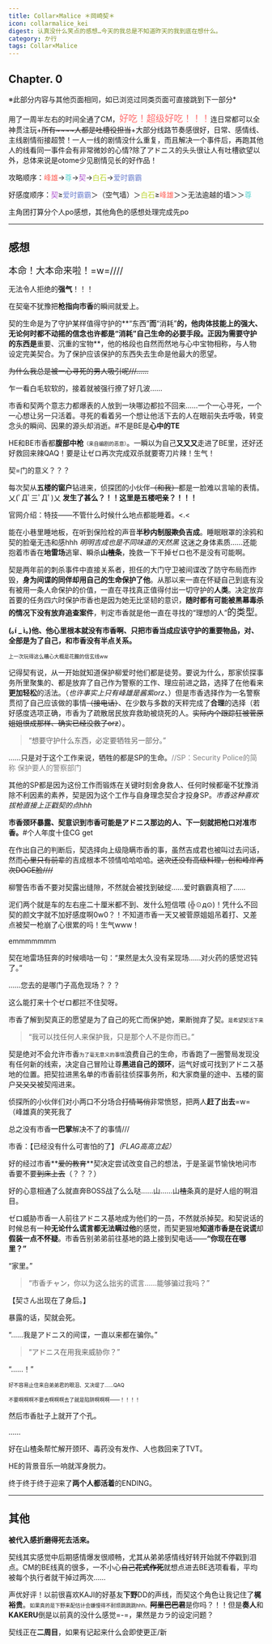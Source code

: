 ```yaml
---
title: Collar×Malice ＊岡崎契＊
icon: collarmalice_kei
digest: 认真没什么笑点的感想…今天的我总是不知道昨天的我到底在想什么。
category: か行
tags: Collar×Malice
---
```


## Chapter. 0

※此部分内容与其他页面相同，如已浏览过同类页面可直接跳到下一部分*

用了一周半左右的时间全通了CM，<font color="#FF6C6C" size="4">好吃！超级好吃！！！</font>连日常都可以全神贯注玩+~~所有~~~~人都是吐槽役担当~~+大部分线路节奏感很好，日常、感情线、主线剧情衔接超赞！一人一线的剧情没什么重复，而且解决一个事件后，再跑其他人的线看同一事件会有非常微妙的心情?除了アドニス的头头很让人有吐槽欲望以外，总体来说是otome少见剧情见长的好作品！

攻略顺序：<font color="#ff6259">峰雄</font>→<font color="#5bd4d0">尊</font>→<font color="#af54d0">契</font>→<font color="#bbd42e">白石</font>→<font color="#6c7fce">爱时霸霸</font>

好感度顺序：<font color="#af54d0">契</font>≥<font color="#6c7fce">爱时霸霸</font>＞（空气墙）＞<font color="#bbd42e">白石</font>≥<font color="#ff6259">峰雄</font>＞＞无法逾越的墙＞＞<font color="#5bd4d0">尊</font>

主角团打算分个人po感想，其他角色的感想处理完成先po



------

## 感想

<font size="4">本命！大本命来啦！=w=////</font>

无法令人拒绝的**强气**！！！

在契毫不犹豫把**枪指向市香**的瞬间就爱上。

契的生命是为了守护某样值得守护的**“东西”**而**“消耗”**的，他肉体技能上的强大、无论何时都不动摇的信念也许都是“消耗”自己生命的必要手段。正因为需要守护的东西是**重要、沉重的宝物**，他的格段也自然而然地与心中宝物相称，与人物设定完美契合。为了保护应该保护的东西失去生命是他最大的愿望。

~~为什么我总是被一心寻死的男人吸引呢///……~~

乍一看白毛软软的，接着就被强行撩了好几波……

市香和契两个意志力都爆表的人放到一块哪边都拉不回来……一个一心寻死，一个一心想让另一只活着。寻死的看着另一个想让他活下去的人在眼前失去呼吸，转变念头的瞬间、因果的源头却消逝。#不是BE是**心中的TE**

HE和BE市香都**腹部中枪**<font size="1">（来自编剧的恶意）</font>。一瞬以为自己**又又又**走进了BE里，还好还好救回来辣QAQ！要是让ゼロ再次完成双杀就要寄刀片辣！生气！

契=门的意义？？？

每次契从**五楼的窗户**钻进来，侦探团的小伙伴~~（和我）~~都是一脸难以言喻的表情。乂(ﾟДﾟ三ﾟДﾟ)乂 **发生了甚么？！！这里是五楼吧亲？！！！**

官网介绍：特技——不管什么时候什么地点都能睡着。<.<

能在小巷里睡地板，在听到保险栓的声音**半秒内制服~~欺负~~吉成**。睡眠眼罩的涂鸦和契的脸毫无违和感hhh *明明吉成也是不同味道的天然黑* 这迷之身体素质……还能抱着市香在**地雷场**逃窜、瞬杀**山~~楂~~条**，挽救一下干掉ゼロ也不是没有可能啊。

契是两年前的刺杀事件中直接关系者，担任的大门守卫被间谍改了防守布局而炸毁，**身为间谍的同伴却用自己的生命保护了他**。从那以来一直在怀疑自己到底有没有被用一条人命保护的价值，一直在寻找真正值得付出一切守护的**人类**。决定放弃首要的任务四六时保护市香也是因为她无比坚韧的意识，**随时都有可能被黑幕毒杀的情况下没有放弃追查案件**，判定市香就是他一直在寻找的“理想的人”<font size="4">的类型</font>。

**(｡í _ ì｡)他、他心里根本就没有市香啊、只把市香当成应该守护的重要物品，对、全部是为了自己，和市香没有半点关系。**

<font size="1">上一次玩得这么糟心大概是花朧的信玄线ww</font>

记得契有说，从一开始就知道保护柳爱时他们都是徒劳。要说为什么，那家侦探事务所里聚集的、都是放弃了自己作为警察的工作、理应前进之路，选择了在他看来**更加轻松**的活法。（*也许事实上只有峰雄是酱紫orz*、）但是市香选择作为一名警察贯彻了自己应该做的事情~~（接电话）~~、在少数与多数的天秤完成了**合理**的选择（若好感度选项正确，市香为了疏散居民放弃救助被烧死的人。~~实际内个跟踪狂被菅原姐姐恨成那样、确实已经没救了orz~~）。

> “想要守护什么东西，必定要牺牲另一部分。”

……只是对于这个工作来说，牺牲的都是SP的生命。<font color="grey">//SP：Security Police的简称 保护要人的警察部门</font>

其他的SP都是因为这份工作而锻炼在关键时刻舍身救人、任何时候都毫不犹豫消除不利因素的素养，契是因为这个工作与自身理念契合才投身SP。*市香这种喜欢拔枪直接上正戳契的点hhh*

**市香颈环暴露、契意识到市香可能是アドニス那边的人、下一刻就把枪口对准市香。**#个人年度十佳CG get

在作出自己的判断后，契选择向上级隐瞒市香的事，虽然吉成君也被叫过去问话，然而~~心里只有前辈~~的吉成根本不领情哈哈哈哈。~~这次还没有高级料理，创和峰岸再次DOGE脸////~~

柳警告市香不要对契露出缝隙，不然就会被找到破绽……爱时霸霸真相了……

泥们两个就是车的左右座二十厘米都不到、发什么短信喂  (╬☉д⊙)！凭什么不回契的颜文字就不加好感度啊0w0？！不知道市香一天又被菅原姐姐吊着打、又差点被契一枪崩了心很累的吗！生气www！

emmmmmmm

契在地雷场狂奔的时候嘀咕一句：“果然是太久没有呆现场……对火药的感觉迟钝了。”

……您去的是哪门子高危现场？？？

这么能打来十个ゼロ都拦不住契呀。

市香了解到契真正的愿望是为了自己的死亡而保护她，果断抛弃了契。<font size="1">是希望契活下来</font>

> “我可以找任何人来保护我，只是那个人不是你而已。”

契是绝对不会允许市香<font size="1">为了毫无意义的事情</font>浪费自己的生命，市香跑了一圈警局发现没有任何新的线索，决定自己冒险让尊**黑进自己的颈环**，运气好或可找到アドニス基地的位置。把契拉进黑名单的市香前往侦探事务所，和大家商量的途中、五楼的窗户~~又又又~~被契闯进来。

侦探所的小伙伴们对小两口不分场合~~打情骂俏~~非常愤怒，把两人**赶了出去**=w=（峰雄真的笑死我了

总之没有市香**一巴掌**解决不了的事情///

市香：【已经没有什么可害怕的了】*（FLAG高高立起）*

好的经过市香**~~爱的教育~~**契决定尝试改变自己的想法，于是圣诞节愉快地问市香要不要~~到床上去~~（？？？）

好的心意相通了么就直奔BOSS战了么么哒……山……山~~楂~~条真的是好人组的啊泪目。

ゼロ威胁市香一人前往アドニス基地成为他们的一员，不然就杀掉契。和契说话的时候总有一种**无论什么谎言都无法瞒过他**的感觉，而契更狠地**知道市香是在说谎**却**假装一点不怀疑**。市香告别弟弟前往基地的路上接到契电话——**“你现在在哪里？”**

“家里。”

> “市香チャン，你以为这么拙劣的谎言……能够骗过我吗？”

【契さん出现在了身后。】

暴露的话，契就会死。

“……我是アドニス的间谍，一直以来都在骗你。”

> “アドニス在用我来威胁你？”

“……！”

<font size="1">好不容易止住来自弟弟君的眼泪、又决堤了……QAQ</font>

<font size="1">不要啊啊啊不要去啊啊啊去了就是陷阱啊啊啊——！！！！</font>

然后市香肚子上就开了个孔。

……

好在山楂条帮忙解开颈环、毒药没有发作、人也救回来了TVT。

HE的背景音乐一响就浑身脱力。

终于终于终于迎来了**两个人都活着**的ENDING。

------

## 其他

**被代入感折磨得死去活来。**

契线其实感觉中后期感情爆发很顺畅，尤其从弟弟感情线好转开始就不停戳到泪点。CM的BE线真的很多，一不小心~~自己**花式作死**~~就想点进去BE选项看看，平均被每个执行者就干掉过两次……

声优好评！以前很喜欢KAJI的好基友**下野**DD的声线，而契这个角色让我记住了**梶裕贵**。<font size="1">如果真的是下野来配估计会嫌慢得不耐烦跳跳跳hhh。</font>~~**阿里巴巴君**~~是你吗？！！但是**奏人**和**KAKERU**倒是以前真的没什么感觉=-=，果然是カラ的设定问题？

契线正在**二周目**，如果有记起来什么会即使更正/新